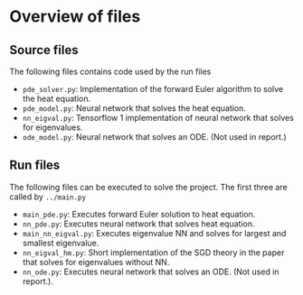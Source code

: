 # Overview of files

## Source files
The following files contains code used by the run files

 - `pde_solver.py`: Implementation of the forward Euler algorithm to solve the 
    heat equation.
 - `pde_model.py`: Neural network that solves the heat equation.
 - `nn_eigval.py`: Tensorflow 1 implementation of neural network that solves 
    for eigenvalues.
 - `ode_model.py`: Neural network that solves an ODE. (Not used in report.)

## Run files
The following files can be executed to solve the project. The first three are called by `../main.py`

 - `main_pde.py`: Executes forward Euler solution to heat equation.
 - `nn_pde.py`: Executes neural network that solves heat equation.
 - `main_nn_eigval.py`: Executes eigenvalue NN and solves for largest and 
    smallest eigenvalue.
 - `nn_eigval_hm.py`: Short implementation of the SGD theory in the paper that 
    solves for eigenvalues without NN.
 - `nn_ode.py`: Executes neural network that solves an ODE. (Not used in 
    report.).
